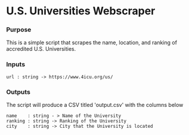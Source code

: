 # U.S. Universities Webscraper

### Purpose
This is a simple script that scrapes the name, location, and ranking of accredited U.S. Universities. 

### Inputs 
```
url : string -> https://www.4icu.org/us/
```
### Outputs
The script will produce a CSV titled 'output.csv' with the columns below 
```
name    : string - > Name of the University
ranking : string -> Ranking of the University
city    : string -> City that the University is located 
```